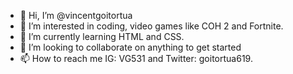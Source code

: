 - 👋 Hi, I’m @vincentgoitortua
- 👀 I’m interested in coding, video games like COH 2 and Fortnite.
- 🌱 I’m currently learning HTML and CSS.
- 💞️ I’m looking to collaborate on anything to get started
- 📫 How to reach me IG: VG531 and Twitter: goitortua619. 

<!---
vincentgoitortua/vincentgoitortua is a ✨ special ✨ repository because its `README.md` (this file) appears on your GitHub profile.
You can click the Preview link to take a look at your changes.
--->
